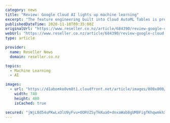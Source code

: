 ```yaml
---
category: news
title: "Review: Google Cloud AI lights up machine learning"
excerpt: "The feature engineering built into Cloud AutoML Tables is promising, however, and it would be useful to have that sort of service available for other scenarios. The seamy underside of AI has to do with ethics and responsibility (or the lack thereof), along ..."
publishedDateTime: 2020-11-10T09:35:00Z
originalUrl: "https://www.reseller.co.nz/article/684390/review-google-cloud-ai-lights-up-machine-learning/"
webUrl: "https://www.reseller.co.nz/article/684390/review-google-cloud-ai-lights-up-machine-learning/"
type: article

provider:
  name: Reseller News
  domain: reseller.co.nz

topics:
  - Machine Learning
  - AI

images:
  - url: "https://d1abomko0vm8t1.cloudfront.net/article/images/800x800/promoted_content/promo/google_cloud_1_2.jpg"
    width: 740
    height: 480
    isCached: true

secured: "jWjL8d54uPKwLxOlU9yFvu+OORVZSyTkKua0+dnxaWab8gUM8FigfKhqwmkhXikoqtEGU83k4qch3zx2xnEuJONtyl1tgvbX6p4osFN4lVBCmsthWkk1NuA+MDZ4aw5VkXdbDoSVu4KVkuk6wR84RvkusmkrmBjY8Py4+H3YUQ5Zf4aMurcGL9/nUN1DLxh5AVq4G7FeXuQ6FMspeNLn9qiP6bG9i7CBwg2X2DLBNj4OFxlbF/ek8WGZ8r6uF8bYoyWel9Ahr6mJTxK5rNo7wFUVrGo3Rdr1kX/mCNYtAArFBK4bf+CEe2eILcs7SdRPr9AJQDw2fCds6IVnC0IzjKHjJ7HMEhk9wpnHhZTNeo4=;3gWUYeprHQ423PMipDnL5A=="
---
```


